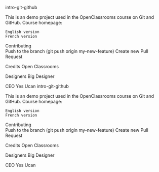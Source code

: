 intro-git-github

This is an demo project used in the OpenClassrooms course on Git and GitHub. Course homepage:

    English version
    French version

Contributing    
    Push to the branch (git push origin my-new-feature)
    Create new Pull Request

Credits
	Open Classrooms
	
Designers
	Big Designer
	
CEO
	Yes Ucan
intro-git-github

This is an demo project used in the OpenClassrooms course on Git and GitHub. Course homepage:

    English version
    French version

Contributing    
    Push to the branch (git push origin my-new-feature)
    Create new Pull Request

Credits
	Open Classrooms
	
Designers
	Big Designer
	
CEO
	Yes Ucan
